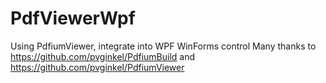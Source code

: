 # PdfViewerWpf
Using PdfiumViewer, integrate into WPF WinForms control
Many thanks to https://github.com/pvginkel/PdfiumBuild
and https://github.com/pvginkel/PdfiumViewer

